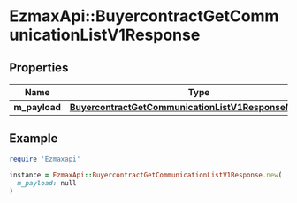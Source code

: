 # EzmaxApi::BuyercontractGetCommunicationListV1Response

## Properties

| Name | Type | Description | Notes |
| ---- | ---- | ----------- | ----- |
| **m_payload** | [**BuyercontractGetCommunicationListV1ResponseMPayload**](BuyercontractGetCommunicationListV1ResponseMPayload.md) |  |  |

## Example

```ruby
require 'Ezmaxapi'

instance = EzmaxApi::BuyercontractGetCommunicationListV1Response.new(
  m_payload: null
)
```

